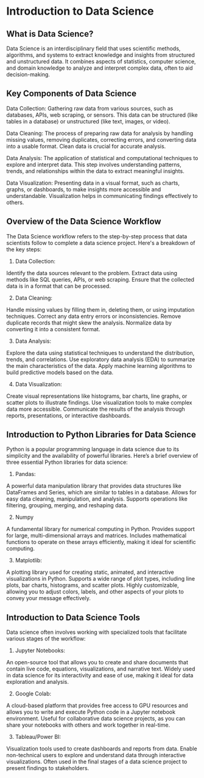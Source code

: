 # Introduction to Data Science

## What is Data Science?

Data Science is an interdisciplinary field that uses scientific methods, algorithms, and systems to extract knowledge and insights from structured and unstructured data. It combines aspects of statistics, computer science, and domain knowledge to analyze and interpret complex data, often to aid decision-making.

## Key Components of Data Science

Data Collection: Gathering raw data from various sources, such as databases, APIs, web scraping, or sensors. This data can be structured (like tables in a database) or unstructured (like text, images, or video).

Data Cleaning: The process of preparing raw data for analysis by handling missing values, removing duplicates, correcting errors, and converting data into a usable format. Clean data is crucial for accurate analysis.

Data Analysis: The application of statistical and computational techniques to explore and interpret data. This step involves understanding patterns, trends, and relationships within the data to extract meaningful insights.

Data Visualization: Presenting data in a visual format, such as charts, graphs, or dashboards, to make insights more accessible and understandable. Visualization helps in communicating findings effectively to others.

## Overview of the Data Science Workflow

The Data Science workflow refers to the step-by-step process that data scientists follow to complete a data science project. Here's a breakdown of the key steps:

1. Data Collection:

Identify the data sources relevant to the problem.
Extract data using methods like SQL queries, APIs, or web scraping.
Ensure that the collected data is in a format that can be processed.

2. Data Cleaning:

Handle missing values by filling them in, deleting them, or using imputation techniques.
Correct any data entry errors or inconsistencies.
Remove duplicate records that might skew the analysis.
Normalize data by converting it into a consistent format.

3. Data Analysis:

Explore the data using statistical techniques to understand the distribution, trends, and correlations.
Use exploratory data analysis (EDA) to summarize the main characteristics of the data.
Apply machine learning algorithms to build predictive models based on the data.

4. Data Visualization:

Create visual representations like histograms, bar charts, line graphs, or scatter plots to illustrate findings.
Use visualization tools to make complex data more accessible.
Communicate the results of the analysis through reports, presentations, or interactive dashboards.

## Introduction to Python Libraries for Data Science

Python is a popular programming language in data science due to its simplicity and the availability of powerful libraries. Here’s a brief overview of three essential Python libraries for data science:

1. Pandas:

A powerful data manipulation library that provides data structures like DataFrames and Series, which are similar to tables in a database.
Allows for easy data cleaning, manipulation, and analysis.
Supports operations like filtering, grouping, merging, and reshaping data.

2. Numpy

A fundamental library for numerical computing in Python.
Provides support for large, multi-dimensional arrays and matrices.
Includes mathematical functions to operate on these arrays efficiently, making it ideal for scientific computing.

3. Matplotlib:

A plotting library used for creating static, animated, and interactive visualizations in Python.
Supports a wide range of plot types, including line plots, bar charts, histograms, and scatter plots.
Highly customizable, allowing you to adjust colors, labels, and other aspects of your plots to convey your message effectively.

## Introduction to Data Science Tools

Data science often involves working with specialized tools that facilitate various stages of the workflow:

1. Jupyter Notebooks:

An open-source tool that allows you to create and share documents that contain live code, equations, visualizations, and narrative text.
Widely used in data science for its interactivity and ease of use, making it ideal for data exploration and analysis.

2. Google Colab:

A cloud-based platform that provides free access to GPU resources and allows you to write and execute Python code in a Jupyter notebook environment.
Useful for collaborative data science projects, as you can share your notebooks with others and work together in real-time.

3. Tableau/Power BI:

Visualization tools used to create dashboards and reports from data.
Enable non-technical users to explore and understand data through interactive visualizations.
Often used in the final stages of a data science project to present findings to stakeholders.
